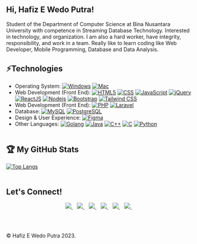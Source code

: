 <h2> Hi, Hafiz E Wedo Putra!</h2> 

Student of the Department of Computer Science at Bina Nusantara University with competence in Streaming Database Technology. Interested in technology, and organization. I am also a hard worker, have integrity, responsibility, and work in a team. Really like to learn coding like Web Developer, Mobile Programming, Database and Data Analysis. 

## ⚡Technologies
- Operating System: 
[![Windows](https://img.shields.io/badge/Windows-black?style=flat&logo=windows&logoColor=0078D6)]()
[![Mac](https://img.shields.io/badge/MacOS-black?style=flat&logo=windows&logoColor=0078D6)]()
- Web Development (Front End):
[![HTML5](https://img.shields.io/badge/-HTML5-black?style=flat&logo=html5&logoColor=%23E34F26)](https://github.com/hafizewp22?tab=repositories&language=html)
[![CSS](https://img.shields.io/badge/-CSS-black?style=flat&logo=css3&logoColor=%231572B6)](https://github.com/hafizewp22?tab=repositories&language=css)
[![JavaScript](https://img.shields.io/badge/-JavaScript-black?style=flat&logo=javascript)](https://github.com/hafizewp22?tab=repositories&language=javascript)
[![jQuery](https://img.shields.io/badge/-jQuery-black?style=flat&logo=jQuer)](https://github.com/hafizewp22?tab=repositories&language=jQuer)
[![ReactJS](https://img.shields.io/badge/-React-black?style=flat&logo=react)](https://github.com/hafizewp22?tab=repositories&language=javascript)
[![Nodejs](https://img.shields.io/badge/-Nodejs-black?style=flat&logo=Node.js)](https://github.com/hafizewp22?tab=repositories&language=javascript)
[![Bootstrap](https://img.shields.io/badge/-Bootstrap-black?style=flat&logo=Bootstrap)](https://github.com/hafizewp22?tab=bootstrap)
[![Tailwind CSS](https://img.shields.io/badge/tailwindcss-0F172A?&logo=tailwindcss)](https://github.com/hafizewp22?tab=repositories&language=css)
- Web Development (Front End):
[![PHP](https://img.shields.io/badge/PHP-0F172A?&logo=PHP)](https://github.com/hafizewp22?tab=repositories&language=php)
[![Laravel](https://img.shields.io/badge/Laravel-0F172A?&logo=Laravel)](https://github.com/hafizewp22?tab=repositories&language=blade)
- Database:
[![MySQL](https://img.shields.io/badge/MySQL-black?style=flat&logo=MySQL&logoColor=CC2927)](https://github.com/hafizewp22?tab=repositories)
[![PostgreSQL](https://img.shields.io/badge/-PostgreSQL-black?style=flat-square&logo=postgresql)](https://github.com/hafizewp22?tab=repositories)
- Design & User Experience:
[![Figma](https://img.shields.io/badge/Figma-black.svg?style=flat&logo=figma&logoColor=%23FF0000)](https://github.com/hafizewp22?tab=repositories)
- Other Languages:
[![Golang](https://img.shields.io/badge/-Golang-black?style=flat&logo=java&logoColor=%23ED8B00)](https://github.com/hafizewp22?tab=go)
[![Java](https://img.shields.io/badge/-Java-black?style=flat&logo=java&logoColor=%23ED8B00)](https://github.com/hafizewp22?tab=java)
[![C++](https://img.shields.io/badge/-C%2b%2b-black?style=flat&logo=C%2b%2b&logoColor=%2300599C)](https://github.com/hafizewp22?tab=repositories)
[![C](https://img.shields.io/badge/C-black.svg?style=flat&logo=c&logoColor=%23239120)](https://github.com/hafizewp22?tab=repositories&language=c)
[![Python](https://img.shields.io/badge/-Python-black?style=flat&logo=Python)](https://github.com/hafizewp22?tab=repositories&language=jupyter-notebook)
<br /><br />
## 🏆 My GitHub Stats 
[![Top Langs](https://github-readme-stats.vercel.app/api/top-langs/?username=hafizewp22&theme=tokyonight&layout=compact&langs_count=10&card_width=360)](https://github.com/hafizewp22?tab=repositories)
<br /><br />
## Let's Connect!
<p align='center'>
<a href="https://hafizewp22.github.io/">
  <img src="https://img.shields.io/badge/Portfolio%20Website-%231DA1F2.svg?&style=for-the-badge&logo=internet&logoColor=white" />
</a>&nbsp;&nbsp;
<a href="https://www.linkedin.com/in/hafizewp/">
  <img src="https://img.shields.io/badge/linkedin-%230077B5.svg?&style=for-the-badge&logo=linkedin&logoColor=white" />
</a>&nbsp;&nbsp;
<a href="https://medium.com/@hafizewp">
  <img src="https://img.shields.io/badge/medium-%2312100E.svg?&style=for-the-badge&logo=medium&logoColor=white" />
</a>&nbsp;&nbsp;
<a href="https://www.figma.com/@hafizewp">
  <img src="https://img.shields.io/badge/figma-%2312100E.svg?&style=for-the-badge&logo=figma&logoColor=white" />
</a>&nbsp;&nbsp;
<a href="https://www.hackerrank.com/hafizewp">
    <img src="https://img.shields.io/badge/hackerrank-%54A657.svg?&style=for-the-badge&logo=hackerrank&logoColor=white" />
</a>&nbsp;&nbsp;
<a href="mailto:hafizelfiawedoputra@outlook.com">
  <img src="https://img.shields.io/badge/email me-%23D14836.svg?&style=for-the-badge&logo=gmail&logoColor=white" />
</a>&nbsp;&nbsp;
</p>
<br />

##
&#169; Hafiz E Wedo Putra 2023.


